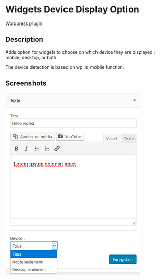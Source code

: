 # Widgets Device Display Option
Wordpress plugin

## Description

Adds option for widgets to choose on which device they are displayed : mobile, desktop, or both.

The device detection is based on wp_is_mobile function.

## Screenshots

![Screenshot](screenshot-1.png)